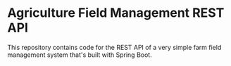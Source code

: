 # Agriculture Field Management REST API

This repository contains code for the REST API of a very simple farm field management system that's built with Spring Boot.
